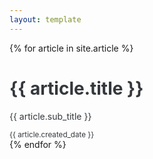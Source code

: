 ```yaml
---
layout: template
---
```


<div class="row">
    {% for article in site.article %}      
      <div class="col-12 mb-5">
          <a href="{{ article.url }}" style="text-decoration: none; color: #34383c">
              <div class="col-12">
                  <h1>{{ article.title }}</h1>
              </div>
              <div class="col-12">
                  <p>{{ article.sub_title }}</p>
              </div>
              <div class="col-12 text-right mb-2">
                  <small>{{ article.created_date }}</small>
              </div>
          </a>
      </div>
    {% endfor %}
</div>